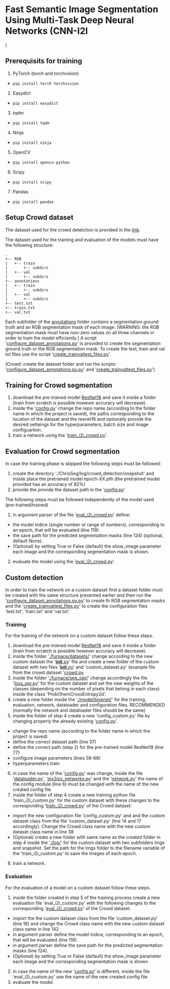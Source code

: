 # Fast Semantic Image Segmentation Using Multi-Task Deep Neural Networks (CNN-I2I
)
## Prerequisits for training
1. PyTorch (torch and torchvision)
* `pip install torch torchvision`
2. Easydict
* `pip install easydict`
3. tqdm
* `pip install tqdm`
4. Ninja
* `pip install ninja`
5. OpenCV
* `pip install opencv-python`
6. Scipy
* `pip install scipy`
7. Pandas
* `pip install pandas`

## Setup Crowd dataset
The dataset used for the crowd detetction is provided in the [link]().

The dataset used for the training and evaluation of the models must have the following structure:
```
.
+-- RGB
|   +-- train
|       +-- subdirs
|   +-- val
|       +-- subdirs
+-- annotations
|   +-- train
|       +-- subdirs
|   +-- val
|       +-- subdirs
+-- test.txt
+-- train.txt
+-- val.txt
```
Each subfolder of the [annotations]() folder contains a segmentation ground truth and an RGB segmentation mask of each image. (WARNING: the RGB segmentation mask must have non-zero values on all three channels in order to train the model efficiently.) A script '[configure_dataset_annotations.py]()' is provided to create the segmentation ground truth or the RGB segmentation mask.
To create the test, train and val txt files use the script '[create_trainvaltest_files.py]()'. 

(Crowd: create the dataset folder and run the scripts: '[configure_dataset_annotations.py.py]()' and '[create_trainvaltest_files.py]()')

## Training for Crowd segmentation
1. download the pre-trained model [ResNet18]() and save it inside a folder (train from scratch is possible however accuracy will decrease).
2. inside the '[config.py]()' change the repo name (according to the folder name in which the project is saved), the paths corresponding to the location of the dataset and the resnet18 and optionally provide the desired setteings for the hyperparameters, batch size and image configuartion.
3. train a network using the '[train_i2i_crowd.py]()'.

## Evaluation for Crowd segmentation
In case the training phase is skipped the following steps must be followed:
1. create the directory './ChrisSeg/log/crowd_detection/snapshot' and inside place the pretrained model epoch-XX.pth (the pretrained model provided has an accuracy of 82%)
2. provide the provide the dataset path in the '[config.py]()'

The following steps must be followed independently of the model used (pre-trained/trained)
1. in argument parser of the file '[eval_i2i_crowd.py]()' define:
* the model indice (single number or range of numbers), corresponding to an epoch, that will be evaluated (line 119).
* the save path for the predicted segmentation masks (line 124) (optional, default None).
* (Optional) by setting True or False (default) the show_image parameter each image and the corresponding segmentation mask is shown.
2. evaluate the model using the '[eval_i2i_crowd.py]()'.

## Custom detection
In order to train the network on a custom dataset first a dataset folder must be created with the same structure presented earlier and then run the '[configure_dataset_annotations.py.py]()' to create th RGB segmentation masks and the '[create_trainvaltest_files.py]()' to create the configuration files 'test.txt', 'train.txt' and 'val.txt'.

### Training
For the training of the network on a custom dataset follow these steps.

1. download the pre-trained model [ResNet18]() and save it inside a folder (train from scratch is possible however accuracy will decrease).
2. inside the folder '[./furnace/datasets/]()' change according to the new custom dataset the '[__init__.py]()' file and create a new folder of the custom dataset with two files '[__init__.py]()' and 'custom_dataset.py' (example file from the crowd dataset '[crowd.py]()
3. inside the folder '[./furnace/seg_opr/]()' change accordingly the file '[loss_opr.py]()' for the custom dataset and set the new weights of the classes (depending on the number of pixels that belong in each class) inside the class 'ProbOhemCrossEntropy2d'. 
4. create a new folder inside the '[./model/bisenet/]()' for the training, evaluation, network, dataloader and configuration files. RECOMMENDED (normally the network and dataloader files should be the same)
5. inside the folder of step 4 create a new 'config_custom.py' file by changing properly the already existing '[config.py]()'. 
* change the repo name (according to the folder name in which the project is saved)
* define the correct dataset path (line 37)
* define the correct path (step 2) for the pre-trained model ResNet18 (line 77) 
* configure image parameters (lines 58-68)
* hyperparameters train
6. in case the name of the '[config.py]()' was change, inside the file '[dataloader.py]()', '[pix2pix_networks.py]()' and the '[network.py]()' the name of the config module (line 6) must be changed with the name of the new created config file
7. inside the folder of step 4 create a new training python file 'train_i2i_custom.py' for the custom dataset with these changes to the corresponding '[train_i2i_crowd.py]()' of the Crowd dataset:
* import the new configuration file 'config_custom.py' and and the custom dataset class from the file 'custom_dataset.py' (line 14 and 17 accordingly). Change the Crowd class name with the new custom dataset class name in line 38
* (Optional) create a new folder with same name as the created folder in step 4 inside the '[./log/]()' for the custom dataset with two subfolders Imgs and snapshot. Set the path for the Imgs folder to the filename variable of the 'train_i2i_custom.py' to save the images of each epoch.
8. train a network.

### Evaluation
For the evaluation of a model on a custom dataset follow these steps.
1. inside the folder created in step 5 of the training process create a new evaluation file 'eval_i2i_custom.py' with the following changes to the corresponding '[eval_i2i_crowd.py]()' of the Crowd dataset.
* import the the custom dataset class from the file 'custom_dataset.py' (line 18) and change the Crowd class name with the new custom dataset class name in line 142
* in argument parser define the model indice, corresponding to an epoch, that will be evaluated (line 119).
* in argument parser define the save path for the predicted segmentation masks (line 124).
* (Optional) by setting True or False (default) the show_image parameter each image and the corresponding segmentation mask is shown
2. in case the name of the new '[config.py]()' is different, inside the file 'eval_i2i_custom.py' use the name of the new created config file
3. evaluate the model.